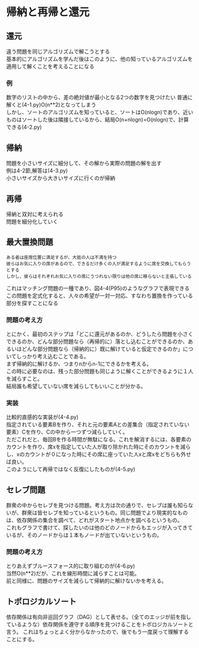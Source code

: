 # 帰納と再帰と還元  
## 還元
違う問題を同じアルゴリズムで解こうとする  
基本的にアルゴリズムを学んだ後はこのように、他の知っているアルゴリズムを適用して解くことを考えることになる  

### 例
数字のリストの中から、差の絶対値が最小となる2つの数字を見つけたい
普通に解くと(4-1.py)O(n**2)となってしまう  
しかし、ソートのアルゴリズムを知っていると、ソートはO(nlogn)であり、近いものはソートした後は隣接しているから、結局O(n+nlogn)=O(nlogn)で、計算できる(4-2.py)

## 帰納
問題を小さいサイズに細分して、その解から実際の問題の解を出す  
例は4-2節,解答は(4-3.py)  
小さいサイズから大きいサイズに行くのが帰納

## 再帰
帰納と双対に考えられる  
問題を細分化していく

## 最大置換問題
```8人のバラバラな趣向を持つ人が映画のチケットを買ったとする  
ある者は座席位置に満足するが、大抵の人は不満を持つ  
彼らはお気に入りの席があるので、できるだけ多くの人が満足するように席を交換してもらうとする  
しかし、彼らはそれぞれお気に入りの席にうつれない限りは他の席に移らないと主張している
```
これはマッチング問題の一種であり、図4-4(P95)のようなグラフで表現できる  
この問題を定式化すると、人々の希望が一対一対応、すなわち置換を作っている部分を探すことになる

### 問題の考え方
とにかく、最初のステップは「どこに還元があるのか、どうしたら問題を小さくできるのか、どんな部分問題なら（再帰的に）落とし込むことができるのか、あるいはどんな部分問題なら（帰納的に）既に解けていると仮定できるのか」についてしっかり考え込むことである。  
まず帰納的に解けるか、つまりnからn-1にできるかを考える。  
この時に必要なのは、残った部分問題も同じように解くことができるように１人を減らすこと。  
結局誰も希望していない席を減らしてもいいことが分かる。

### 実装
比較的直感的な実装が(4-4.py)  
指定されている要素Bを作り、それと元の要素Aとの差集合（指定されていない要素）Cを作り、Cの中から一つずつ減らしていく。  
ただこれだと、毎回Bを作る時間が無駄になる。これを解消するには、各要素のカウントを作り、席xを指定していた人が取り除かれた時にそのカウントを減らし、xのカウントが０になった時にその席に座っていた人xと席xをどちらも外せば良い。  
このようにして再帰ではなく反復にしたものが(4-5.py)

## セレブ問題
群衆の中からセレブを見つける問題。考え方は次の通りで、セレブは誰も知らないが、群衆は皆セレブを知っているというもの。同じ問題でより現実的なものは、依存関係の集合を調べて、どれがスタート地点かを調べるというもの。  
これもグラフで書けて、探したいのは他のどのノードからもエッジが入ってきているが、そのノードからは１本もノードが出ていないというもの。

### 問題の考え方
とりあえずブルースフォース的に取り組むのが(4-6.py)  
当然O(n**2)だが、これを線形時間に減らすことは可能。  
前と同様に、問題のサイズを減らして帰納的に解けないかを考える。

## トポロジカルソート
依存関係は有向非巡回グラフ（DAG）として表せる。（全てのエッジが前を指しているような）依存関係を遵守する順序を見つけることをトポロジカルソートと言う。
これはちょっとよく分からなかったので、後でもう一度戻って理解することにする。